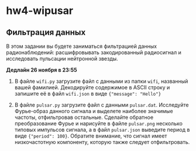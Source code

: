 # hw4-wipusar
## Фильтрация данных

В этом задании вы будете заниматься фильтрацией данных радионаблюдений: расшифровывать закодированный радиосигнал и исследовать пульсации нейтронной звезды.

**Дедлайн 26 ноября в 23:55**

1. В файле `wifi.py` загрузите файл с данными из папки `wifi`, названный вашей фамилией. Декодируйте содержимое в ASCII строку и запишите её в файл `wifi.json` в виде `{"message": "Hello"}`

2. В файле `pulsar.py` загрузите файл с данными `pulsar.dat`. Исследуйте Фурье-образ данного сигнала и выделете наиболее значимые частоты, отфильтровав остальные. Сделайте обратное преобразование Фурье и нарисуйте в файле `pulsar.png` несколько типовых импульсов сигнала, а в файл `pulsar.json` выведите период в виде `{"period": 100}`. Обратите внимание, что сигнал имеет низкочастотную компоненту, которую также следует отфильтровать.
